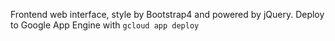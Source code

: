 Frontend web interface, style by Bootstrap4 and powered by jQuery.
Deploy to Google App Engine with `gcloud app deploy`
